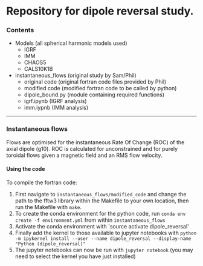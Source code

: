 # Repository for dipole reversal study.

### Contents
- Models (all spherical harmonic models used)
  - IGRF
  - IMM
  - CHAOS5
  - CALS10K1B
- instantaneous_flows (original study by Sam/Phil)
  - original code (original fortran code files provided by Phil)
  - modified code (modified fortran code to be called by python)
  - dipole_bound.py (module containing required functions)
  - igrf.ipynb (IGRF analysis)
  - imm.iypnb (IMM analysis)
  
-----

### Instantaneous flows

Flows are optimised for the instantaneous Rate Of Change (ROC) of the axial dipole (g10). ROC is calculated for unconstrained and for purely toroidal flows given a magnetic field and an RMS flow velocity.

#### Using the code

To compile the fortran code:
1. First navigate to `instantaneous_flows/modified_code` and change the path to the fftw3 library within the Makefile to your own location, then run the Makefile with `make`.
2. To create the conda environment for the python code, run `conda env create -f environment.yml` from within `instantaneous_flows`
3. Activate the conda environment with `source activate dipole_reversal'
4. Finally add the kernel to those available to jupyter notebooks with `python -m ipykernel install --user --name dipole_reversal --display-name "Python (dipole_reversal)"`
5. The jupyter notebooks can now be run with `jupyter notebook` (you may need to select the kernel you have just installed)

